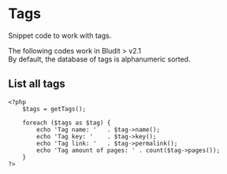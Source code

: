 # Tags
<!-- Position: 6 -->

Snippet code to work with tags.

<div class="note">
The following codes work in Bludit > v2.1
</div>

<div class="note">
By default, the database of tags is alphanumeric sorted.
</div>

## List all tags
```
<?php
	$tags = getTags();

	foreach ($tags as $tag) {
		echo 'Tag name: '	. $tag->name();
		echo 'Tag key: ' 	. $tag->key();
		echo 'Tag link: ' 	. $tag->permalink();
		echo 'Tag amount of pages: ' . count($tag->pages());
	}
?>
```
